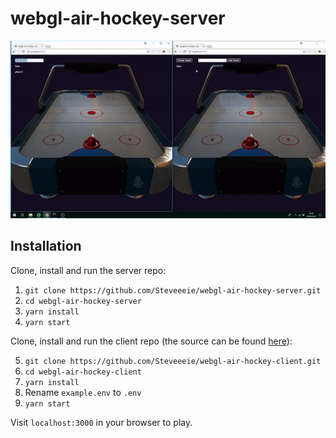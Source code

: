 # webgl-air-hockey-server

![Preview](https://github.com/Steveeeie/webgl-air-hockey-server/blob/master/preview.gif?raw=true "Preview")

## Installation

Clone, install and run the server repo:
1. ```git clone https://github.com/Steveeeie/webgl-air-hockey-server.git```
2. ```cd webgl-air-hockey-server```
3. ```yarn install```
4. ```yarn start```

Clone, install and run the client repo (the source can be found [here](https://github.com/Steveeeie/webgl-air-hockey-client)):

5. ```git clone https://github.com/Steveeeie/webgl-air-hockey-client.git```
6. ```cd webgl-air-hockey-client```
7. ```yarn install```
8. Rename ```example.env``` to ```.env```
9. ```yarn start```

Visit ```localhost:3000``` in your browser to play.
